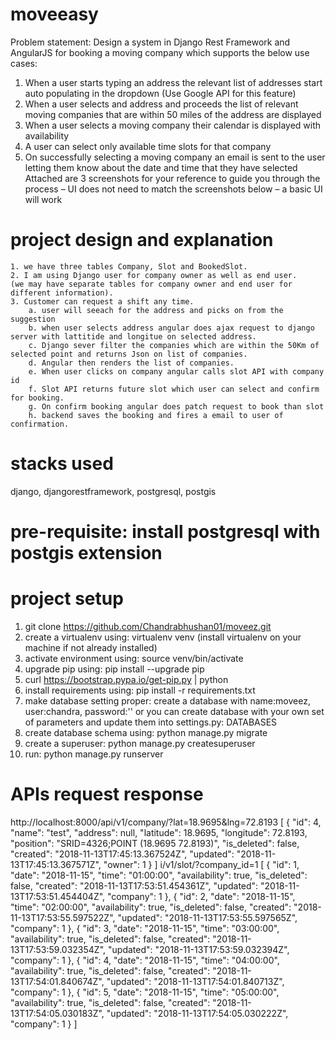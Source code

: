 # moveeasy
Problem statement:
Design a system in Django Rest Framework and AngularJS for booking a moving company which
supports the below use cases:
1. When a user starts typing an address the relevant list of addresses start auto populating in the
dropdown (Use Google API for this feature)
2. When a user selects and address and proceeds the list of relevant moving companies that are
within 50 miles of the address are displayed
3. When a user selects a moving company their calendar is displayed with availability
4. A user can select only available time slots for that company
5. On successfully selecting a moving company an email is sent to the user letting them know
about the date and time that they have selected
Attached are 3 screenshots for your reference to guide you through the process – UI does not need to
match the screenshots below – a basic UI will work

# project design and explanation
    1. we have three tables Company, Slot and BookedSlot.
    2. I am using Django user for company owner as well as end user.
    (we may have separate tables for company owner and end user for different information).
    3. Customer can request a shift any time.
        a. user will seeach for the address and picks on from the suggestion
        b. when user selects address angular does ajax request to django server with lattitide and longitue on selected address.
        c. Django sever filter the companies which are within the 50Km of selected point and returns Json on list of companies.
        d. Angular then renders the list of companies.
        e. When user clicks on company angular calls slot API with company id
        f. Slot API returns future slot which user can select and confirm for booking.
        g. On confirm booking angular does patch request to book than slot
        h. backend saves the booking and fires a email to user of confirmation.

# stacks used
django, djangorestframework, postgresql, postgis

# pre-requisite: install postgresql with postgis extension

# project setup
1. git clone https://github.com/Chandrabhushan01/moveez.git
2. create a virtualenv using: virtualenv venv (install virtualenv on your machine if not already installed)
3. activate environment using: source venv/bin/activate
4. upgrade pip using: pip install --upgrade pip
5. curl https://bootstrap.pypa.io/get-pip.py | python
6. install requirements using: pip install -r requirements.txt
7. make database setting proper: create a database with name:moveez, user:chandra, password:''
or you can create database with your own set of parameters and update them into settings.py: DATABASES
8. create database schema using: python manage.py migrate
9. create a superuser: python manage.py createsuperuser
10. run: python manage.py runserver


# APIs request response
http://localhost:8000/api/v1/company/?lat=18.9695&lng=72.8193
[
    {
        "id": 4,
        "name": "test",
        "address": null,
        "latitude": 18.9695,
        "longitude": 72.8193,
        "position": "SRID=4326;POINT (18.9695 72.8193)",
        "is_deleted": false,
        "created": "2018-11-13T17:45:13.367524Z",
        "updated": "2018-11-13T17:45:13.367571Z",
        "owner": 1
    }
]
i/v1/slot/?company_id=1
[
    {
        "id": 1,
        "date": "2018-11-15",
        "time": "01:00:00",
        "availability": true,
        "is_deleted": false,
        "created": "2018-11-13T17:53:51.454361Z",
        "updated": "2018-11-13T17:53:51.454404Z",
        "company": 1
    },
    {
        "id": 2,
        "date": "2018-11-15",
        "time": "02:00:00",
        "availability": true,
        "is_deleted": false,
        "created": "2018-11-13T17:53:55.597522Z",
        "updated": "2018-11-13T17:53:55.597565Z",
        "company": 1
    },
    {
        "id": 3,
        "date": "2018-11-15",
        "time": "03:00:00",
        "availability": true,
        "is_deleted": false,
        "created": "2018-11-13T17:53:59.032354Z",
        "updated": "2018-11-13T17:53:59.032394Z",
        "company": 1
    },
    {
        "id": 4,
        "date": "2018-11-15",
        "time": "04:00:00",
        "availability": true,
        "is_deleted": false,
        "created": "2018-11-13T17:54:01.840674Z",
        "updated": "2018-11-13T17:54:01.840713Z",
        "company": 1
    },
    {
        "id": 5,
        "date": "2018-11-15",
        "time": "05:00:00",
        "availability": true,
        "is_deleted": false,
        "created": "2018-11-13T17:54:05.030183Z",
        "updated": "2018-11-13T17:54:05.030222Z",
        "company": 1
    }
]
